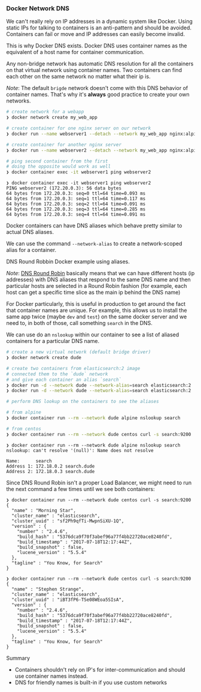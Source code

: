 ### Docker Network DNS

We can't really rely on IP addresses in a dynamic system like Docker.
Using static IPs for talking to containers is an anti-pattern and should be avoided.
Containers can fail or move and IP addresses can easily become invalid.

This is why Docker DNS exists. Docker DNS uses container names as the equivalent
of a host name for container communication.

Any non-bridge network has automatic DNS resolution for all the containers on that virtual network using container names. Two containers can find each other on the same network no matter what their ip is.

_Note_: The default `brigde` network doesn't come with this DNS behavior of container names.
That's why it's **always** good practice to create your own networks.

```bash
# create network for a webapp
❯ docker network create my_web_app

# create container for one nginx server on our network
❯ docker run --name webserver1 --detach --network my_web_app nginx:alpine

# create container for another nginx server
❯ docker run --name webserver2 --detach --network my_web_app nginx:alpine

# ping second container from the first
# doing the opposite would work as well
❯ docker container exec -it webserver1 ping webserver2
```

```
❯ docker container exec -it webserver1 ping webserver2
PING webserver2 (172.20.0.3): 56 data bytes
64 bytes from 172.20.0.3: seq=0 ttl=64 time=0.093 ms
64 bytes from 172.20.0.3: seq=1 ttl=64 time=0.117 ms
64 bytes from 172.20.0.3: seq=2 ttl=64 time=0.091 ms
64 bytes from 172.20.0.3: seq=3 ttl=64 time=0.285 ms
64 bytes from 172.20.0.3: seq=4 ttl=64 time=0.091 ms
```

Docker containers can have DNS aliases which behave pretty similar to actual DNS aliases.

We can use the command `--network-alias` to create a network-scoped alias for a container.

DNS Round Robbin Docker example using aliases.

_Note_: [DNS Round Robin](https://en.wikipedia.org/wiki/Round-robin_DNS) basically means that we can have different hosts (ip addresses) with DNS aliases that respond to the same DNS name and then particular hosts are selected in a Round Robin fashion (for example, each host can get a specific time slice as the main ip behind the DNS name)

For Docker particularly, this is useful in production to get around the fact that container names are unique. For example, this allows us to install the same app twice (maybe `dev` and `test`) on the same docker server and we need to, in both of those, call something `search` in the DNS.

We can use do an `nslookup` within our container to see a list of aliased containers for a particular DNS name.

```bash
# create a new virtual network (default bridge driver)
❯ docker network create dude

# create two containers from elasticsearch:2 image
# connected them to the `dude` network
# and give each container an alias `search`
❯ docker run -d --network dude --network-alias=search elasticsearch:2
❯ docker run -d --network dude --network-alias=search elasticsearch:2

# perform DNS lookup on the containers to see the aliases

# from alpine
❯ docker container run --rm --network dude alpine nslookup search

# from centos
❯ docker container run --rm --network dude centos curl -s search:9200
```

```
❯ docker container run --rm --network dude alpine nslookup search
nslookup: can't resolve '(null)': Name does not resolve

Name:      search
Address 1: 172.18.0.2 search.dude
Address 2: 172.18.0.3 search.dude
```

Since DNS Round Robin isn't a proper Load Balancer, we might need to run the next command a few times until we see both containers:

```
❯ docker container run --rm --network dude centos curl -s search:9200
{
  "name" : "Morning Star",
  "cluster_name" : "elasticsearch",
  "cluster_uuid" : "sf2Ph9qfTi-MwpnSiXU-1Q",
  "version" : {
    "number" : "2.4.6",
    "build_hash" : "5376dca9f70f3abef96a77f4bb22720ace8240fd",
    "build_timestamp" : "2017-07-18T12:17:44Z",
    "build_snapshot" : false,
    "lucene_version" : "5.5.4"
  },
  "tagline" : "You Know, for Search"
}

❯ docker container run --rm --network dude centos curl -s search:9200
{
  "name" : "Stephen Strange",
  "cluster_name" : "elasticsearch",
  "cluster_uuid" : "iBT3fP6-TSe08WEoa5SIsA",
  "version" : {
    "number" : "2.4.6",
    "build_hash" : "5376dca9f70f3abef96a77f4bb22720ace8240fd",
    "build_timestamp" : "2017-07-18T12:17:44Z",
    "build_snapshot" : false,
    "lucene_version" : "5.5.4"
  },
  "tagline" : "You Know, for Search"
}
```

Summary

* Containers shouldn't rely on IP's for inter-communication and should use container names instead.
* DNS for friendly names is built-in if you use custom networks
